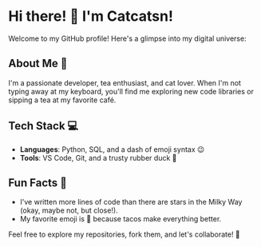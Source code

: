 # Hi there! 👋 I'm Catcatsn!

Welcome to my GitHub profile! Here's a glimpse into my digital universe:

## About Me 🌟
I'm a passionate developer, tea enthusiast, and cat lover. When I'm not typing away at my keyboard, you'll find me exploring new code libraries or sipping a tea at my favorite café.

## Tech Stack 💻
- **Languages**: Python, SQL, and a dash of emoji syntax 😉
- **Tools**: VS Code, Git, and a trusty rubber duck 🦆

## Fun Facts 🌈
- I've written more lines of code than there are stars in the Milky Way (okay, maybe not, but close!).
- My favorite emoji is 🌮 because tacos make everything better.

Feel free to explore my repositories, fork them, and let's collaborate! 🤝

<!--
**catcatsn/catcatsn** is a ✨ _special_ ✨ repository because its `README.md` (this file) appears on your GitHub profile.

Here are some ideas to get you started:

- 🔭 I’m currently working on ...
- 🌱 I’m currently learning ...
- 👯 I’m looking to collaborate on ...
- 🤔 I’m looking for help with ...
- 💬 Ask me about ...
- 📫 How to reach me: ...
- 😄 Pronouns: ...
- ⚡ Fun fact: ...
-->


